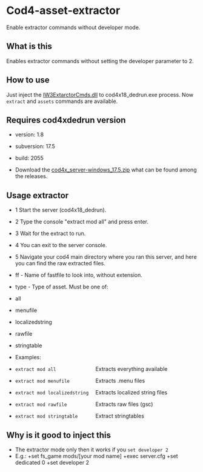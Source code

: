 # Cod4-asset-extractor
Enable extractor commands without developer mode.

## What is this
Enables extractor commands without setting the developer parameter to 2.

## How to use
Just inject the [IW3ExtarctorCmds.dll](https://github.com/Istyu/Cod4-asset-extractor/releases/download/IW3-Extarctor-commands/IW3ExtarctorCmds.dll) to cod4x18_dedrun.exe process.
Now `extract` and `assets` commands are available.

## Requires cod4xdedrun version
- version: 1.8
- subversion: 17.5
- build: 2055

- Download the [cod4x_server-windows_17.5.zip](https://github.com/Istyu/Cod4-asset-extractor/releases/download/IW3-Extarctor-commands/cod4x_server-windows_17.5.zip) what can be found among the releases.

## Usage extractor
- 1 Start the server (cod4x18_dedrun).
- 2 Type the console "extract mod all" and press enter.
- 3 Wait for the extract to run.
- 4 You can exit to the server console.
- 5 Navigate your cod4 main directory where you ran this server, and here you can find the raw extracted files.

- ff - Name of fastfile to look into, without extension.
- type - Type of asset. Must be one of:
- all
- menufile
- localizedstring
- rawfile
- stringtable

- Examples:
- `extract mod all              ` Extracts everything available
- `extract mod menufile         ` Extracts .menu files
- `extract mod localizedstring  ` Extracts localized string files
- `extract mod rawfile          ` Extracts raw files (gsc)
- `extract mod stringtable      ` Extract stringtables

## Why is it good to inject this
- The extractor mode only then it works if you `set developer 2`
- E.g.: +set fs_game mods/[your mod name] +exec server.cfg +set dedicated 0 +set developer 2
